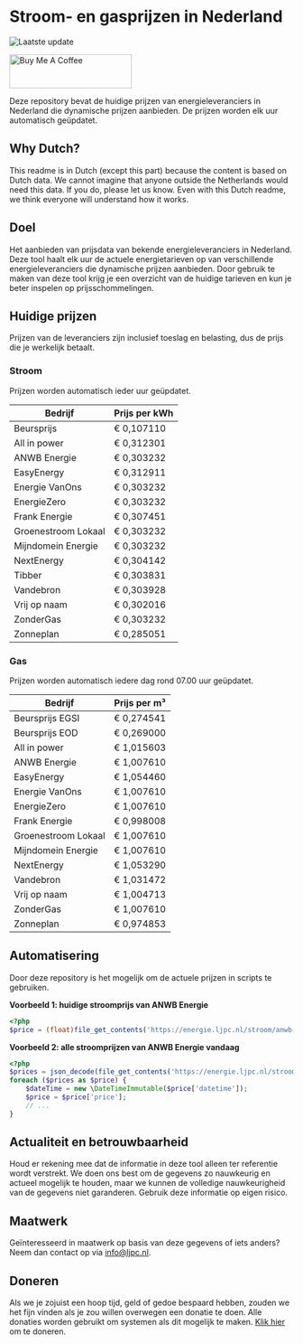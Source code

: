 # Stroom- en gasprijzen in Nederland

![Laatste update](https://img.shields.io/badge/laatste%20update-2023--05--25%2019%3A00%20CET-brightgreen)

<a href="https://www.buymeacoffee.com/Lars-" target="_blank"><img src="https://cdn.buymeacoffee.com/buttons/v2/default-orange.png" alt="Buy Me A Coffee" height="60" style="height: 60px !important;width: 217px !important;" ></a>

Deze repository bevat de huidige prijzen van energieleveranciers in Nederland die dynamische prijzen aanbieden. De prijzen worden elk uur automatisch geüpdatet.

## Why Dutch?

This readme is in Dutch (except this part) because the content is based on Dutch data. We cannot imagine that anyone outside the Netherlands would need this data. If you do, please let us know. Even with this Dutch readme, we think
everyone will understand how it works.

## Doel

Het aanbieden van prijsdata van bekende energieleveranciers in Nederland. Deze tool haalt elk uur de actuele energietarieven op van verschillende energieleveranciers die dynamische prijzen aanbieden. Door gebruik te maken van deze tool
krijg je een overzicht van de huidige tarieven en kun je beter inspelen op prijsschommelingen.

## Huidige prijzen

Prijzen van de leveranciers zijn inclusief toeslag en belasting, dus de prijs die je werkelijk betaalt.

### Stroom

Prijzen worden automatisch ieder uur geüpdatet.

 Bedrijf | Prijs per kWh 
---------|---------------
Beursprijs | € 0,107110
All in power | € 0,312301
ANWB Energie | € 0,303232
EasyEnergy | € 0,312911
Energie VanOns | € 0,303232
EnergieZero | € 0,303232
Frank Energie | € 0,307451
Groenestroom Lokaal | € 0,303232
Mijndomein Energie | € 0,303232
NextEnergy | € 0,304142
Tibber | € 0,303831
Vandebron | € 0,303928
Vrij op naam | € 0,302016
ZonderGas | € 0,303232
Zonneplan | € 0,285051


### Gas

Prijzen worden automatisch iedere dag rond 07.00 uur geüpdatet.

 Bedrijf | Prijs per m³ 
---------|--------------
Beursprijs EGSI | € 0,274541
Beursprijs EOD | € 0,269000
All in power | € 1,015603
ANWB Energie | € 1,007610
EasyEnergy | € 1,054460
Energie VanOns | € 1,007610
EnergieZero | € 1,007610
Frank Energie | € 0,998008
Groenestroom Lokaal | € 1,007610
Mijndomein Energie | € 1,007610
NextEnergy | € 1,053290
Vandebron | € 1,031472
Vrij op naam | € 1,004713
ZonderGas | € 1,007610
Zonneplan | € 0,974853


## Automatisering

Door deze repository is het mogelijk om de actuele prijzen in scripts te gebruiken.

**Voorbeeld 1: huidige stroomprijs van ANWB Energie**

```php
<?php
$price = (float)file_get_contents('https://energie.ljpc.nl/stroom/anwb-energie-nu.txt');

```

**Voorbeeld 2: alle stroomprijzen van ANWB Energie vandaag**

```php
<?php
$prices = json_decode(file_get_contents('https://energie.ljpc.nl/stroom/all-in-power-vandaag.json'),true);
foreach ($prices as $price) {
    $dateTime = new \DateTimeImmutable($price['datetime']);
    $price = $price['price'];
    // ...
}
```

## Actualiteit en betrouwbaarheid

Houd er rekening mee dat de informatie in deze tool alleen ter referentie wordt verstrekt. We doen ons best om de gegevens zo nauwkeurig en actueel mogelijk te houden, maar we kunnen de volledige nauwkeurigheid van de gegevens niet
garanderen. Gebruik deze informatie op eigen risico.

## Maatwerk

Geïnteresseerd in maatwerk op basis van deze gegevens of iets anders? Neem dan contact op
via [info@ljpc.nl](mailto:info@ljpc.nl?subject=Energie%20prijzen).

## Doneren

Als we je zojuist een hoop tijd, geld of gedoe bespaard hebben, zouden we het fijn vinden als je zou willen overwegen een
donatie te doen. Alle donaties worden gebruikt om systemen als dit mogelijk te
maken. [Klik hier](https://www.buymeacoffee.com/Lars-) om te doneren.
